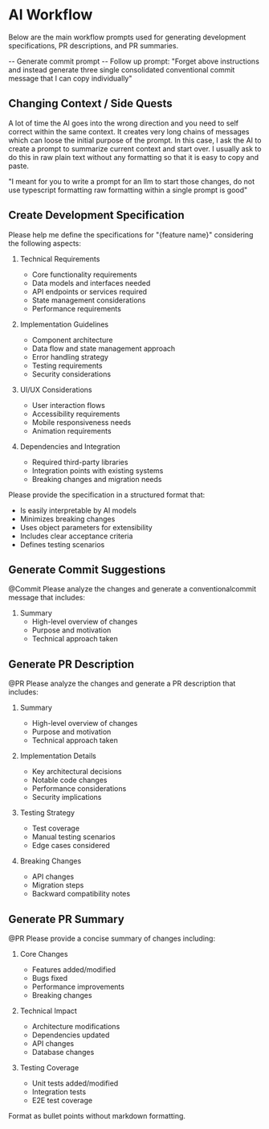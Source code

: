# AI Workflow

Below are the main workflow prompts used for generating development specifications, PR descriptions, and PR summaries.

-- Generate commit prompt
-- Follow up prompt: "Forget above instructions and instead generate three single consolidated conventional commit message that I can copy individually"

## Changing Context / Side Quests

A lot of time the AI goes into the wrong direction and you need to self correct within the same context. It creates very long chains of messages which can loose the initial purpose of the prompt. In this case, I ask the AI to create a prompt to summarize current context and start over.
I usually ask to do this in raw plain text without any formatting so that it is easy to copy and paste.

"I meant for you to write a prompt for an llm to start those changes, do not use typescript formatting raw formatting within a single prompt is good"


## Create Development Specification

Please help me define the specifications for "{feature name}" considering the following aspects:

1. Technical Requirements
   - Core functionality requirements
   - Data models and interfaces needed
   - API endpoints or services required
   - State management considerations
   - Performance requirements

2. Implementation Guidelines
   - Component architecture
   - Data flow and state management approach
   - Error handling strategy
   - Testing requirements
   - Security considerations

3. UI/UX Considerations
   - User interaction flows
   - Accessibility requirements
   - Mobile responsiveness needs
   - Animation requirements

4. Dependencies and Integration
   - Required third-party libraries
   - Integration points with existing systems
   - Breaking changes and migration needs

Please provide the specification in a structured format that:
- Is easily interpretable by AI models
- Minimizes breaking changes
- Uses object parameters for extensibility
- Includes clear acceptance criteria
- Defines testing scenarios

## Generate Commit Suggestions

@Commit Please analyze the changes and generate a conventionalcommit message that includes:

1. Summary
   - High-level overview of changes
   - Purpose and motivation
   - Technical approach taken

## Generate PR Description

@PR Please analyze the changes and generate a PR description that includes:

1. Summary
   - High-level overview of changes
   - Purpose and motivation
   - Technical approach taken

2. Implementation Details
   - Key architectural decisions
   - Notable code changes
   - Performance considerations
   - Security implications

3. Testing Strategy
   - Test coverage
   - Manual testing scenarios
   - Edge cases considered

4. Breaking Changes
   - API changes
   - Migration steps
   - Backward compatibility notes

## Generate PR Summary

@PR Please provide a concise summary of changes including:

1. Core Changes
   - Features added/modified
   - Bugs fixed
   - Performance improvements
   - Breaking changes

2. Technical Impact
   - Architecture modifications
   - Dependencies updated
   - API changes
   - Database changes

3. Testing Coverage
   - Unit tests added/modified
   - Integration tests
   - E2E test coverage

Format as bullet points without markdown formatting.
